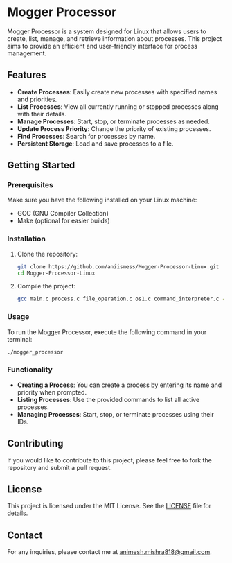 # Mogger Processor

Mogger Processor is a system designed for Linux that allows users to create, list, manage, and retrieve information about processes. This project aims to provide an efficient and user-friendly interface for process management.

## Features

- **Create Processes**: Easily create new processes with specified names and priorities.
- **List Processes**: View all currently running or stopped processes along with their details.
- **Manage Processes**: Start, stop, or terminate processes as needed.
- **Update Process Priority**: Change the priority of existing processes.
- **Find Processes**: Search for processes by name.
- **Persistent Storage**: Load and save processes to a file.

## Getting Started

### Prerequisites

Make sure you have the following installed on your Linux machine:

- GCC (GNU Compiler Collection)
- Make (optional for easier builds)

### Installation

1. Clone the repository:

   ```bash
   git clone https://github.com/aniismess/Mogger-Processor-Linux.git
   cd Mogger-Processor-Linux
   ```

2. Compile the project:

   ```bash
   gcc main.c process.c file_operation.c os1.c command_interpreter.c -o mogger_processor
   ```

### Usage

To run the Mogger Processor, execute the following command in your terminal:

```bash
./mogger_processor
```

### Functionality

- **Creating a Process**: You can create a process by entering its name and priority when prompted.
- **Listing Processes**: Use the provided commands to list all active processes.
- **Managing Processes**: Start, stop, or terminate processes using their IDs.

## Contributing

If you would like to contribute to this project, please feel free to fork the repository and submit a pull request.

## License

This project is licensed under the MIT License. See the [LICENSE](LICENSE) file for details.

## Contact

For any inquiries, please contact me at [animesh.mishra818@gmail.com](mailto:animesh.mishra818@gmail.com).
